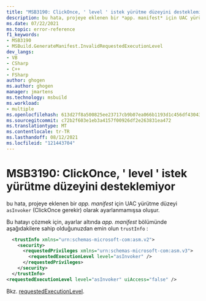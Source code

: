 ```yaml
---
title: "MSB3190: ClickOnce, ' level ' istek yürütme düzeyini desteklemiyor"
description: bu hata, projeye eklenen bir *app. manifest* için UAC yürütme düzeyi `asInvoker` (ClickOnce gerekir) olarak ayarlanmamışsa oluşur.
ms.date: 07/22/2021
ms.topic: error-reference
f1_keywords:
- MSB3190
- MSBuild.GenerateManifest.InvalidRequestedExecutionLevel
dev_langs:
- VB
- CSharp
- C++
- FSharp
author: ghogen
ms.author: ghogen
manager: jmartens
ms.technology: msbuild
ms.workload:
- multiple
ms.openlocfilehash: 613d27f8a500825ee23717cb9b07ea066b1193d1c456df43043cd32711600ded
ms.sourcegitcommit: c72b2f603e1eb3a4157f00926df2e263831ea472
ms.translationtype: MT
ms.contentlocale: tr-TR
ms.lasthandoff: 08/12/2021
ms.locfileid: "121443704"
---
```

# <a name="msb3190-clickonce-does-not-support-the-request-execution-level-level"></a>MSB3190: ClickOnce, ' level ' istek yürütme düzeyini desteklemiyor

bu hata, projeye eklenen bir *app. manifest* için UAC yürütme düzeyi `asInvoker` (ClickOnce gerekir) olarak ayarlanmamışsa oluşur.

Bu hatayı çözmek için, ayarlar altında *app. manifest* bölümünde aşağıdakilere sahip olduğunuzdan emin olun `trustInfo` :

```xml
  <trustInfo xmlns="urn:schemas-microsoft-com:asm.v2"> 
    <security>
      <requestedPrivileges xmlns="urn:schemas-microsoft-com:asm.v3">
        <requestedExecutionLevel level="asInvoker" />
      </requestedPrivileges>
    </security>
  </trustInfo>
<requestedExecutionLevel level="asInvoker" uiAccess="false" />
```

Bkz. [requestedExecutionLevel](../../deployment/trustinfo-element-clickonce-application.md#requestedexecutionlevel).
